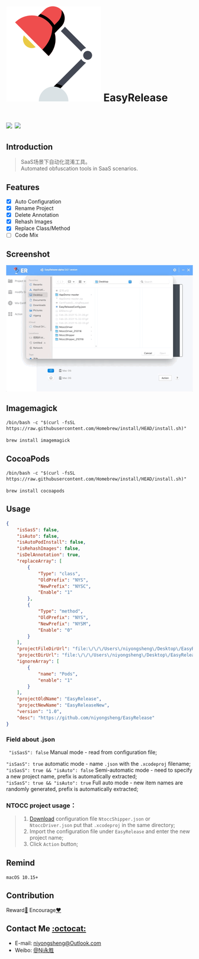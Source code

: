 ![(logo)](https://github.com/niyongsheng/EasyRelease/blob/main/logo.png?raw=true&width=100&height=100)
EasyRelease
===
[![](https://img.shields.io/badge/platform-Mac-orange.svg)](https://developer.apple.com/mac/)
[![](https://img.shields.io/badge/license-MIT-blue.svg)](https://github.com/niyongsheng/EasyRelease/blob/master/LICENSE)
===

## Introduction
> SaaS场景下自动化混淆工具。<br/>
> Automated obfuscation tools in SaaS scenarios.

## Features
- [x] Auto Configuration
- [x] Rename Project
- [x] Delete Annotation
- [x] Rehash Images
- [x] Replace Class/Method
- [ ] Code Mix

## Screenshot
![image](https://github.com/niyongsheng/niyongsheng.github.io/blob/master/Document/easy_release_demo.gif?raw=true)

## Imagemagick
```shell
/bin/bash -c "$(curl -fsSL https://raw.githubusercontent.com/Homebrew/install/HEAD/install.sh)"

brew install imagemagick
```

## CocoaPods
```shell
/bin/bash -c "$(curl -fsSL https://raw.githubusercontent.com/Homebrew/install/HEAD/install.sh)"

brew install cocoapods
```
## Usage

```json
{
    "isSasS": false,
    "isAuto": false,
    "isAutoPodInstall": false,
    "isRehashImages": false,
    "isDelAnnotation": true,
    "replaceArray": [
        {
            "Type": "class",
            "OldPrefix": "NYS",
            "NewPrefix": "NYSC",
            "Enable": "1"
        },
        {
            "Type": "method",
            "OldPrefix": "NYS",
            "NewPrefix": "NYSM",
            "Enable": "0"
        }
    ],
    "projectFileDirUrl": "file:\/\/\/Users\/niyongsheng\/Desktop\/EasyRelease\/EasyRelease.xcodeproj",
    "projectDirUrl": "file:\/\/\/Users\/niyongsheng\/Desktop\/EasyRelease\/EasyRelease\/",
    "ignoreArray": [
        {
            "name": "Pods",
            "enable": "1"
        }
    ],
    "projectOldName": "EasyRelease",
    "projectNewName": "EasyReleaseNew",
    "version": "1.0",
    "desc": "https://github.com/niyongsheng/EasyRelease"
}
```
### Field about .json
  ` "isSasS": false` Manual mode - read from configuration file;

  `"isSasS": true` automatic mode - name `.json` with the `.xcodeproj` filename;<br>
  `"isSasS": true && "isAuto": false` Semi-automatic mode - need to specify a new project name, prefix is automatically extracted;<br>
  `"isSasS": true && "isAuto": true` Full auto mode - new item names are randomly generated, prefix is automatically extracted;

### NTOCC project usage：
>1. [Download](https://github.com/niyongsheng/EasyRelease/releases) configuration file `NtoccShipper.json` or `NtoccDriver.json` put that `.xcodeproj` in the same directory;
>2. Import the configuration file under `EasyRelease` and enter the new project name;
>3. Click `Action` button;

## Remind
`macOS 10.15+ `

## Contribution
Reward[:lollipop:](https://github.com/niyongsheng/niyongsheng.github.io/blob/master/Beg/README.md)  Encourage[:heart:](https://github.com/niyongsheng/EasyRelease/stargazers)

## Contact Me [:octocat:](https://niyongsheng.github.io)
* E-mail: niyongsheng@Outlook.com
* Weibo: [@Ni永胜](https://weibo.com/u/7317805089)

